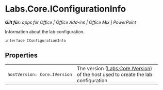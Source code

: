 
# Labs.Core.IConfigurationInfo

 _**Gilt für:** apps for Office | Office Add-ins | Office Mix | PowerPoint_

Information about the lab configuration.

```
interface IConfigurationInfo
```


## Properties


|||
|:-----|:-----|
| `hostVersion: Core.IVersion`|The version ([Labs.Core.IVersion](../../reference/office-mix/labs.core.iversion.md)) of the host used to create the lab configuration.|
